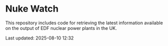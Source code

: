 # Nuke Watch

This repository includes code for retrieving the latest information available on the output of EDF nuclear power plants in the UK.

Last updated: 2025-08-10 12:32